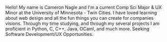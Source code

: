 Hello! My name is Cameron Nagle and I'm a current Comp Sci Major & UX Minor at the University of Minnesota - Twin Cities. I have loved learning about web design and all the fun things you can create for companies visions. Through my time studying, and through my several projects I am proficient in Python, C, C++, Java, OCaml, and much more. Seeking Software Development/UX Opportunities.
<!--
**CamNagle24/CamNagle24** is a ✨ _special_ ✨ repository because its `README.md` (this file) appears on your GitHub profile.

Here are some ideas to get you started:

- 🔭 I’m currently working on ...
- 🌱 I’m currently learning ...
- 👯 I’m looking to collaborate on ...
- 🤔 I’m looking for help with ...
- 💬 Ask me about ...
- 📫 How to reach me: ...
- 😄 Pronouns: ...
- ⚡ Fun fact: ...
-->
